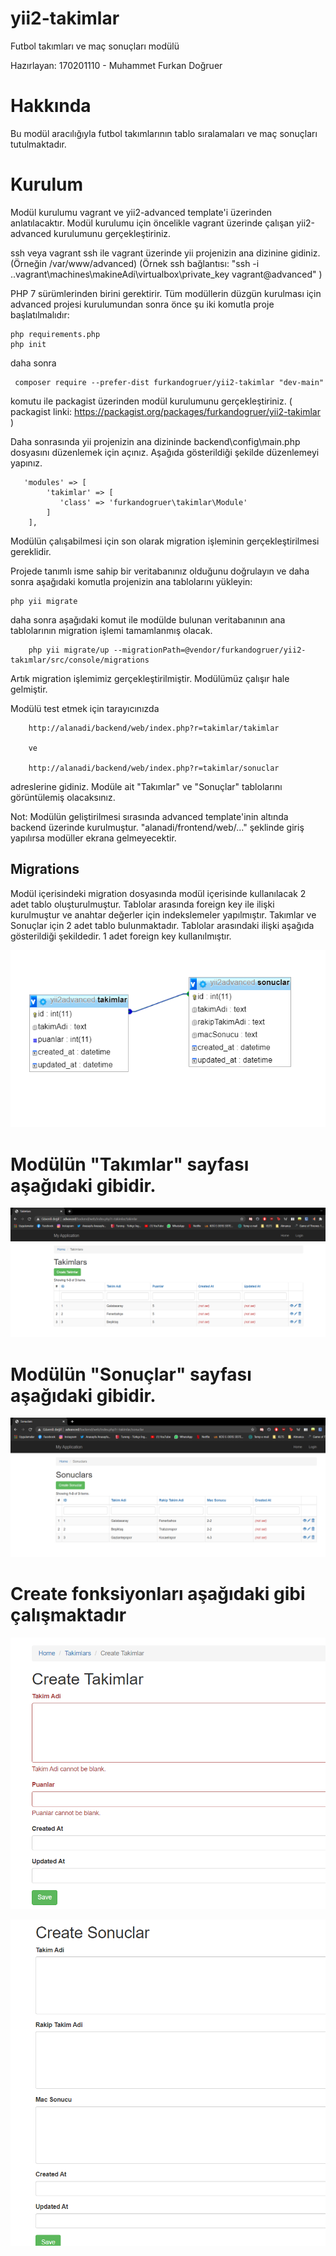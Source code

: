 # yii2-takimlar

Futbol takımları ve maç sonuçları modülü

Hazırlayan:
170201110 - Muhammet Furkan Doğruer

# Hakkında

Bu modül aracılığıyla futbol takımlarının tablo sıralamaları ve maç sonuçları tutulmaktadır.

# Kurulum

Modül kurulumu vagrant ve yii2-advanced template'i üzerinden anlatılacaktır. Modül kurulumu için öncelikle vagrant üzerinde çalışan yii2-advanced kurulumunu gerçekleştiriniz.

ssh veya vagrant ssh ile vagrant üzerinde yii projenizin ana dizinine gidiniz.(Örneğin /var/www/advanced)
(Örnek ssh bağlantısı: "ssh -i .\.vagrant\machines\makineAdi\virtualbox\private_key vagrant@advanced" )

PHP 7 sürümlerinden birini gerektirir. Tüm modüllerin düzgün kurulması için advanced projesi kurulumundan sonra önce şu iki komutla proje başlatılmalıdır:
```
php requirements.php
php init
```
daha sonra
```
 composer require --prefer-dist furkandogruer/yii2-takimlar "dev-main"
 ```

 komutu ile packagist üzerinden modül kurulumunu gerçekleştiriniz. ( packagist linki: https://packagist.org/packages/furkandogruer/yii2-takimlar )
 
    
Daha sonrasında yii projenizin ana dizininde backend\config\main.php dosyasını düzenlemek için açınız. Aşağıda gösterildiği şekilde düzenlemeyi yapınız.

```
   'modules' => [
        'takimlar' => [
           'class' => 'furkandogruer\takimlar\Module'
        ]
    ],
 ```


Modülün çalışabilmesi için son olarak migration işleminin gerçekleştirilmesi gereklidir.

Projede tanımlı isme sahip bir veritabanınız olduğunu doğrulayın ve daha sonra aşağıdaki komutla projenizin ana tablolarını yükleyin:

```
php yii migrate
 ```
daha sonra aşağıdaki komut ile modülde bulunan veritabanının ana tablolarının migration işlemi tamamlanmış olacak.
```
    php yii migrate/up --migrationPath=@vendor/furkandogruer/yii2-takımlar/src/console/migrations
 ```

 Artık migration işlemimiz gerçekleştirilmiştir. Modülümüz çalışır hale gelmiştir.

 Modülü test etmek için tarayıcınızda 

```
    http://alanadi/backend/web/index.php?r=takimlar/takimlar
    
    ve 
    
    http://alanadi/backend/web/index.php?r=takimlar/sonuclar
```
 adreslerine gidiniz. Modüle ait "Takımlar" ve "Sonuçlar" tablolarını görüntülemiş olacaksınız.
 
 Not: Modülün geliştirilmesi sırasında advanced template'inin altında backend üzerinde kurulmuştur. "alanadi/frontend/web/..." şeklinde giriş yapılırsa modüller ekrana gelmeyecektir.

## Migrations

Modül içerisindeki migration dosyasında modül içerisinde kullanılacak 2 adet tablo oluşturulmuştur. Tablolar arasında foreign key ile ilişki kurulmuştur ve anahtar değerler için indekslemeler yapılmıştır. Takımlar ve Sonuçlar için 2 adet tablo bulunmaktadır. Tablolar arasındaki ilişki aşağıda gösterildiği şekildedir. 1 adet foreign key kullanılmıştır.


![](images/relation.png)


# Modülün "Takımlar" sayfası aşağıdaki gibidir.

![](images/takimlar.png)


# Modülün "Sonuçlar" sayfası aşağıdaki gibidir.

![](images/sonuclar.png)



# Create fonksiyonları aşağıdaki gibi çalışmaktadır

![](images/create.png)

![](images/create2.png)


